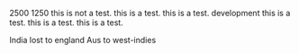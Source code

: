 2500
1250
this is not a test.
this is a test.
this is a test.
development
this is a test.
this is a test.
this is a test.

India lost to england
Aus to west-indies

